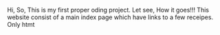 Hi, So, This is my first proper oding project. Let see, How it goes!!!
This website consist of a main index page which have links to a few receipes.
Only htmt
